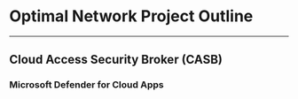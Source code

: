 <!-- <center>
<font size="9"> 
<span style="color:blue">Optimal <span style="color:red">NETWORK <span style="color:blue"> Project Outline</span>.
</font>
</center> -->
# Optimal Network Project Outline
***
## Cloud Access Security Broker (CASB)
### Microsoft Defender for Cloud Apps